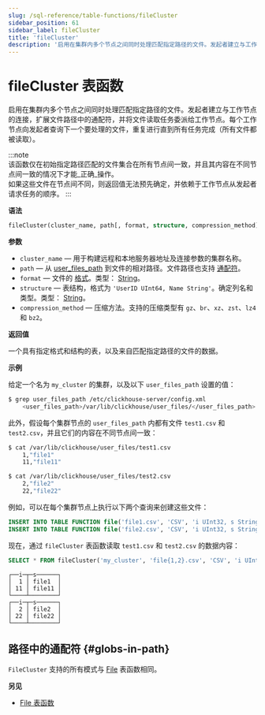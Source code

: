 ```yaml
---
slug: /sql-reference/table-functions/fileCluster
sidebar_position: 61
sidebar_label: fileCluster
title: 'fileCluster'
description: '启用在集群内多个节点之间同时处理匹配指定路径的文件。发起者建立与工作节点的连接，扩展文件路径中的通配符，并将文件读取任务委派给工作节点。每个工作节点向发起者查询下一个要处理的文件，重复进行直到所有任务完成（所有文件都被读取）。'
---
```



# fileCluster 表函数

启用在集群内多个节点之间同时处理匹配指定路径的文件。发起者建立与工作节点的连接，扩展文件路径中的通配符，并将文件读取任务委派给工作节点。每个工作节点向发起者查询下一个要处理的文件，重复进行直到所有任务完成（所有文件都被读取）。

:::note    
该函数仅在初始指定路径匹配的文件集合在所有节点间一致，并且其内容在不同节点间一致的情况下才能_正确_操作。  
如果这些文件在节点间不同，则返回值无法预先确定，并依赖于工作节点从发起者请求任务的顺序。
:::

**语法**

``` sql
fileCluster(cluster_name, path[, format, structure, compression_method])
```

**参数**

- `cluster_name` — 用于构建远程和本地服务器地址及连接参数的集群名称。
- `path` — 从 [user_files_path](/operations/server-configuration-parameters/settings.md#user_files_path) 到文件的相对路径。文件路径也支持 [通配符](#globs-in-path)。
- `format` — 文件的 [格式](/sql-reference/formats)。类型： [String](../../sql-reference/data-types/string.md)。
- `structure` — 表结构，格式为 `'UserID UInt64, Name String'`。确定列名和类型。类型： [String](../../sql-reference/data-types/string.md)。
- `compression_method` — 压缩方法。支持的压缩类型有 `gz`、`br`、`xz`、`zst`、`lz4` 和 `bz2`。

**返回值**

一个具有指定格式和结构的表，以及来自匹配指定路径的文件的数据。

**示例**

给定一个名为 `my_cluster` 的集群，以及以下 `user_files_path` 设置的值：

``` bash
$ grep user_files_path /etc/clickhouse-server/config.xml
    <user_files_path>/var/lib/clickhouse/user_files/</user_files_path>
```
此外，假设每个集群节点的 `user_files_path` 内都有文件 `test1.csv` 和 `test2.csv`，并且它们的内容在不同节点间一致：
```bash
$ cat /var/lib/clickhouse/user_files/test1.csv
    1,"file1"
    11,"file11"

$ cat /var/lib/clickhouse/user_files/test2.csv
    2,"file2"
    22,"file22"
```

例如，可以在每个集群节点上执行以下两个查询来创建这些文件：
```sql
INSERT INTO TABLE FUNCTION file('file1.csv', 'CSV', 'i UInt32, s String') VALUES (1,'file1'), (11,'file11');
INSERT INTO TABLE FUNCTION file('file2.csv', 'CSV', 'i UInt32, s String') VALUES (2,'file2'), (22,'file22');
```

现在，通过 `fileCluster` 表函数读取 `test1.csv` 和 `test2.csv` 的数据内容：

```sql
SELECT * FROM fileCluster('my_cluster', 'file{1,2}.csv', 'CSV', 'i UInt32, s String') ORDER BY i, s
```

```response
┌──i─┬─s──────┐
│  1 │ file1  │
│ 11 │ file11 │
└────┴────────┘
┌──i─┬─s──────┐
│  2 │ file2  │
│ 22 │ file22 │
└────┴────────┘
```


## 路径中的通配符 {#globs-in-path}

`FileCluster` 支持的所有模式与 [File](../../sql-reference/table-functions/file.md#globs-in-path) 表函数相同。

**另见**

- [File 表函数](../../sql-reference/table-functions/file.md)
